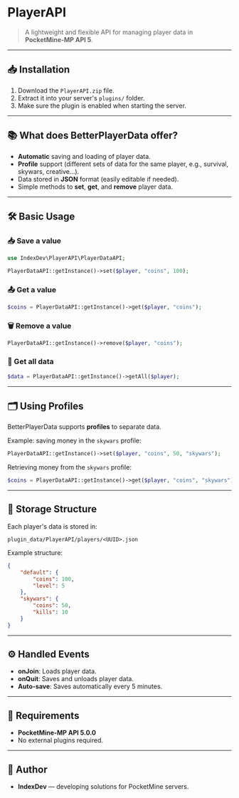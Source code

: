 # PlayerAPI
> A lightweight and flexible API for managing player data in **PocketMine-MP API 5**.

---

## 📥 Installation
1. Download the `PlayerAPI.zip` file.
2. Extract it into your server's `plugins/` folder.
3. Make sure the plugin is enabled when starting the server.

---

## 📚 What does BetterPlayerData offer?
- **Automatic** saving and loading of player data.
- **Profile** support (different sets of data for the same player, e.g., survival, skywars, creative...).
- Data stored in **JSON** format (easily editable if needed).
- Simple methods to **set**, **get**, and **remove** player data.

---

## 🛠️ Basic Usage

### 📥 Save a value
```php
use IndexDev\PlayerAPI\PlayerDataAPI;

PlayerDataAPI::getInstance()->set($player, "coins", 100);
```

### 📤 Get a value
```php
$coins = PlayerDataAPI::getInstance()->get($player, "coins");
```

### 🗑️ Remove a value
```php
PlayerDataAPI::getInstance()->remove($player, "coins");
```

### 📄 Get all data
```php
$data = PlayerDataAPI::getInstance()->getAll($player);
```

---

## 🗂️ Using Profiles
BetterPlayerData supports **profiles** to separate data.

Example: saving money in the `skywars` profile:
```php
PlayerDataAPI::getInstance()->set($player, "coins", 50, "skywars");
```

Retrieving money from the `skywars` profile:
```php
$coins = PlayerDataAPI::getInstance()->get($player, "coins", "skywars");
```

---

## 📂 Storage Structure
Each player's data is stored in:
```
plugin_data/PlayerAPI/players/<UUID>.json
```

Example structure:
```json
{
    "default": {
        "coins": 100,
        "level": 5
    },
    "skywars": {
        "coins": 50,
        "kills": 10
    }
}
```

---

## ⚙️ Handled Events
- **onJoin**: Loads player data.
- **onQuit**: Saves and unloads player data.
- **Auto-save**: Saves automatically every 5 minutes.

---

## 🧩 Requirements
- **PocketMine-MP API 5.0.0**
- No external plugins required.

---

## 👤 Author
- **IndexDev** — developing solutions for PocketMine servers.
